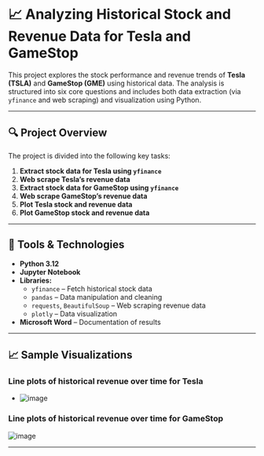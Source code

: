
# 📈 Analyzing Historical Stock and Revenue Data for Tesla and GameStop

This project explores the stock performance and revenue trends of **Tesla (TSLA)** and **GameStop (GME)** using historical data. The analysis is structured into six core questions and includes both data extraction (via `yfinance` and web scraping) and visualization using Python.

---

## 🔍 Project Overview

The project is divided into the following key tasks:

1. **Extract stock data for Tesla using `yfinance`**
2. **Web scrape Tesla’s revenue data**
3. **Extract stock data for GameStop using `yfinance`**
4. **Web scrape GameStop’s revenue data**
5. **Plot Tesla stock and revenue data**
6. **Plot GameStop stock and revenue data**

---

## 🧰 Tools & Technologies

- **Python 3.12**
- **Jupyter Notebook**
- **Libraries:**
  - `yfinance` – Fetch historical stock data
  - `pandas` – Data manipulation and cleaning
  - `requests`, `BeautifulSoup` – Web scraping revenue data
  - `plotly` – Data visualization
- **Microsoft Word** – Documentation of results

---
## 📈 Sample Visualizations

### Line plots of historical revenue over time for Tesla
 
- ![image](https://github.com/user-attachments/assets/29b6d247-d0e0-4739-998c-741068b3b200)
  
### Line plots of historical revenue over time for GameStop

![image](https://github.com/user-attachments/assets/be653609-37f9-4bb7-acdd-2d9b0acb394e)


---


